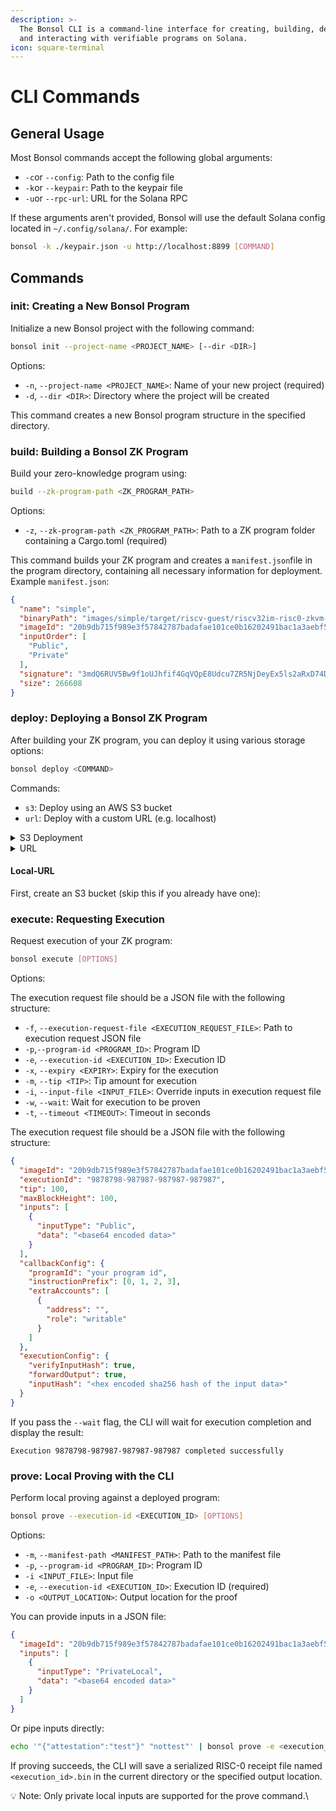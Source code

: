 ```yaml
---
description: >-
  The Bonsol CLI is a command-line interface for creating, building, deploying,
  and interacting with verifiable programs on Solana.
icon: square-terminal
---
```


# CLI Commands

## General Usage

Most Bonsol commands accept the following global arguments:

* `-c`or `--config`: Path to the config file
* `-k`or `--keypair`: Path to the keypair file
* `-u`or `--rpc-url`: URL for the Solana RPC

If these arguments aren't provided, Bonsol will use the default Solana config located in `~/.config/solana/`. For example:

```bash
bonsol -k ./keypair.json -u http://localhost:8899 [COMMAND]
```

## Commands

### init: Creating a New Bonsol Program

Initialize a new Bonsol project with the following command:

```bash
bonsol init --project-name <PROJECT_NAME> [--dir <DIR>]
```

Options:

* `-n`, `--project-name <PROJECT_NAME>`: Name of your new project (required)
* `-d`, `--dir <DIR>`: Directory where the project will be created

This command creates a new Bonsol program structure in the specified directory.

### build: Building a Bonsol ZK Program

Build your zero-knowledge program using:

```bash
build --zk-program-path <ZK_PROGRAM_PATH>
```

Options:

* `-z`, `--zk-program-path <ZK_PROGRAM_PATH>`: Path to a ZK program folder containing a Cargo.toml (required)

This command builds your ZK program and creates a `manifest.json`file in the program directory, containing all necessary information for deployment. Example `manifest.json`:

```json
{
  "name": "simple",
  "binaryPath": "images/simple/target/riscv-guest/riscv32im-risc0-zkvm-elf/docker/simple/simple",
  "imageId": "20b9db715f989e3f57842787badafae101ce0b16202491bac1a3aebf573da0ba",
  "inputOrder": [
    "Public",
    "Private"
  ],
  "signature": "3mdQ6RUV5Bw9f1oUJhfif4GqVQpE8Udcu7ZR5NjDeyEx5ls2aRxD74DC5v1d251q6c9Q4m523a5a1h0nOO5f+s",
  "size": 266608
}
```

### deploy: Deploying a Bonsol ZK Program

After building your ZK program, you can deploy it using various storage options:

```bash
bonsol deploy <COMMAND>
```

Commands:

* `s3`: Deploy using an AWS S3 bucket
* `url`: Deploy with a custom URL (e.g. localhost)

<details>

<summary>S3 Deployment</summary>

First, create an S3 bucket (skip this if you already have one):

```bash
aws s3api create-bucket \
    --bucket <BUCKET_NAME> \
    --region <REGION> \
    --create-bucket-configuration LocationConstraint=<REGION>
```

Then deploy your ZK program to your S3 bucket:

```bash
bonsol deploy s3 \
    --bucket <BUCKET_NAME> \
    --access-key <ACCESS_KEY> \
    --secret-key <SECRET_KEY> \
    --region <REGION> \
    --manifest-path <PATH_TO_MANIFEST> \
    --storage-account s3://<BUCKET_NAME>
```

</details>

<details>

<summary>URL</summary>

The `bonsol deploy url` command allows you to deploy your program by either uploading your binary to a URL endpoint or using an existing binary at a URL.

### Usage

```warp-runnable-command
bonsol deploy url --url <URL> --manifest-path <MANIFEST_PATH> [OPTIONS]
```

### Required Arguments

* `--url <URL>`
* The base URL endpoint for your binary
* Example: `http://localhost:8080`
* The actual binary will be stored at `<URL>/<program-name>-<image-id>`
* `--manifest-path <MANIFEST_PATH>`
* Path to your program's manifest file (manifest.json)
* Example: `images/simple/manifest.json`&#x20;

### Optional Arguments

* `--no-post`
* By default, the command uploads your binary to the URL
* With this flag, it instead verifies that the correct binary already exists at the URL
* Useful when your binary is already hosted and you just want to deploy it to Solana
* `--auto-confirm` or `-y`
* Skip the confirmation prompt for Solana deployment
* Use with caution as deployments cost real money

### Examples

1. Upload and deploy a new binary:

```warp-runnable-command
bonsol deploy url \
    --url http://localhost:8080 \
    --manifest-path images/simple/manifest.json
```

2. Deploy using an existing binary (verifies the binary first):

```warp-runnable-command
bonsol deploy url \
    --url http://localhost:8080 \
    --manifest-path images/simple/manifest.json \
    --no-post
```

### How It Works

1. The command constructs the full URL by appending your program name and image ID:

```warp-runnable-command
   <base-url>/<program-name>-<image-id>
```

For example: `http://localhost:8080/simple2-ec93e0a9592a2f00c177a7fce6ff191019740ff83f589e334153126c02f5772e`

2. Without `--no-post` (default):

* POSTs your binary to this URL
* Proceeds with Solana deployment after successful upload

3. With `--no-post`:

* Attempts to GET the binary from this URL
* Verifies it matches your local binary
* Only proceeds with Solana deployment if verification succeeds

### Common Errors

1. "Binary does not match":

```warp-runnable-command
   Error: The binary uploaded does not match the local binary at path '...'
   
```

* This occurs when using `--no-post` and either:
  * No binary exists at the URL
  * The binary at the URL is different from your local binary

2. "Failed to connect":

* Check that your URL endpoint is accessible
* Ensure you have the correct permissions

### Notes

* The command always requires a local binary for verification, even when using `--no-post`
* Deployments to Solana are immutable and cost real money
* The URL endpoint must support both POST and GET operations

</details>

#### Local-URL

First, create an S3 bucket (skip this if you already have one):

### execute: Requesting Execution

Request execution of your ZK program:

```bash
bonsol execute [OPTIONS]
```

Options:

The execution request file should be a JSON file with the following structure:

* `-f`, `--execution-request-file <EXECUTION_REQUEST_FILE>`: Path to execution request JSON file
* `-p`,`--program-id <PROGRAM_ID>`: Program ID
* `-e`, `--execution-id <EXECUTION_ID>`: Execution ID
* `-x`, `--expiry <EXPIRY>`: Expiry for the execution
* `-m`, `--tip <TIP>`: Tip amount for execution
* `-i`, `--input-file <INPUT_FILE>`: Override inputs in execution request file
* `-w`, `--wait`: Wait for execution to be proven
* `-t`, `--timeout <TIMEOUT>`: Timeout in seconds

The execution request file should be a JSON file with the following structure:

```json
{
  "imageId": "20b9db715f989e3f57842787badafae101ce0b16202491bac1a3aebf573da0ba",
  "executionId": "9878798-987987-987987-987987",
  "tip": 100,
  "maxBlockHeight": 100,
  "inputs": [
    {
      "inputType": "Public",
      "data": "<base64 encoded data>"
    }
  ],
  "callbackConfig": {
    "programId": "your program id",
    "instructionPrefix": [0, 1, 2, 3],
    "extraAccounts": [
      {
        "address": "",
        "role": "writable"
      }
    ]
  },
  "executionConfig": {
    "verifyInputHash": true,
    "forwardOutput": true,
    "inputHash": "<hex encoded sha256 hash of the input data>"
  }
}
```

If you pass the `--wait` flag, the CLI will wait for execution completion and display the result:

```
Execution 9878798-987987-987987-987987 completed successfully
```

### prove: Local Proving with the CLI

Perform local proving against a deployed program:

```bash
bonsol prove --execution-id <EXECUTION_ID> [OPTIONS]
```

Options:

* `-m`, `--manifest-path <MANIFEST_PATH>`: Path to the manifest file
* `-p`, `--program-id <PROGRAM_ID>`: Program ID
* `-i <INPUT_FILE>`: Input file
* `-e`, `--execution-id <EXECUTION_ID>`: Execution ID (required)
* `-o <OUTPUT_LOCATION>`: Output location for the proof

You can provide inputs in a JSON file:

```json
{
  "imageId": "20b9db715f989e3f57842787badafae101ce0b16202491bac1a3aebf573da0ba",
  "inputs": [
    {
      "inputType": "PrivateLocal",
      "data": "<base64 encoded data>"
    }
  ]
}
```

Or pipe inputs directly:

```bash
echo '"{"attestation":"test"}" "nottest"' | bonsol prove -e <execution_id> -m images/simple/manifest.json
```

If proving succeeds, the CLI will save a serialized RISC-0 receipt file named `<execution_id>.bin` in the current directory or the specified output location.

:bulb: Note: Only private local inputs are supported for the prove command.\\
